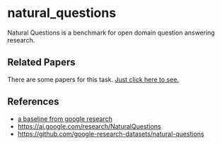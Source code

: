 # natural_questions
Natural Questions is a benchmark for open domain question answering research.

## Related Papers

There are some papers for this task. [Just click here to see.](./related_papers.md)

## References
* [a baseline from google research](https://github.com/google-research/language/tree/master/language/question_answering)
* https://ai.google.com/research/NaturalQuestions
* https://github.com/google-research-datasets/natural-questions
